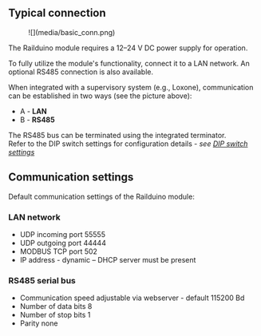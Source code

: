 ## Typical connection

<figure markdown="span">
![](media/basic_conn.png)  
</figure>

The Railduino module requires a 12–24 V DC power supply for operation.  

To fully utilize the module's functionality, connect it to a LAN network. An optional RS485 connection is also available.  

When integrated with a supervisory system (e.g., Loxone), communication can be established in two ways (see the picture above):  
- A - **LAN**  
- B - **RS485**  

The RS485 bus can be terminated using the integrated terminator.  
Refer to the DIP switch settings for configuration details - *see [DIP switch settings](../installation/#32-dip-switch-settings)*


## Communication settings

Default communication settings of the Railduino module:

### LAN network  

- UDP incoming port 55555  
- UDP outgoing port 44444
- MODBUS TCP port 502  
- IP address - dynamic – DHCP server must be present

### RS485 serial bus  

- Communication speed adjustable via webserver - default 115200 Bd
- Number of data bits 8  
- Number of stop bits 1  
- Parity none











